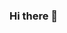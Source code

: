 ### Hi there 👋

<!--
**Saif-09/Saif-09** is a ✨ _special_ ✨ repository because its `README.md` (this file) appears on your GitHub profile.

Here are some ideas to get you started:

- 🔭 I’m currently working on Node.js
- 🌱 I’m currently learning Backend Developmet
- 🤔 I’m looking for help with 
- 💬 Ask me about 
- 📫 How to reach me: ...
- 😄 Pronouns: ...
- ⚡ Fun fact: ...
-->
